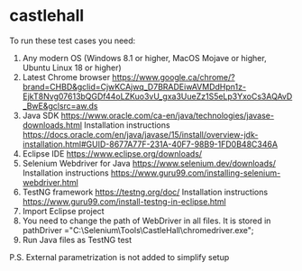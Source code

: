 # castlehall
To run these test cases you need:

1. Any modern OS (Windows 8.1 or higher, MacOS Mojave or higher, Ubuntu Linux 18 or higher)
2. Latest Chrome browser https://www.google.ca/chrome/?brand=CHBD&gclid=CjwKCAjwq_D7BRADEiwAVMDdHpn1z-EjkT8Nvg07613bQGDf44oLZKuo3vU_gxa3UueZz1S5eLp3YxoCs3AQAvD_BwE&gclsrc=aw.ds
3. Java SDK https://www.oracle.com/ca-en/java/technologies/javase-downloads.html Installation instructions https://docs.oracle.com/en/java/javase/15/install/overview-jdk-installation.html#GUID-8677A77F-231A-40F7-98B9-1FD0B48C346A
4. Eclipse IDE https://www.eclipse.org/downloads/
5. Selenium Webdriver for Java https://www.selenium.dev/downloads/ Installation instructions https://www.guru99.com/installing-selenium-webdriver.html
6. TestNG framework https://testng.org/doc/ Installation instructions https://www.guru99.com/install-testng-in-eclipse.html
7. Import Eclipse project
8. You need to change the path of WebDriver in all files. It is stored in pathDriver ="C:\Selenium\Tools\CastleHall\chromedriver.exe";
9. Run Java files as TestNG test

P.S. External parametrization is not added to simplify setup
